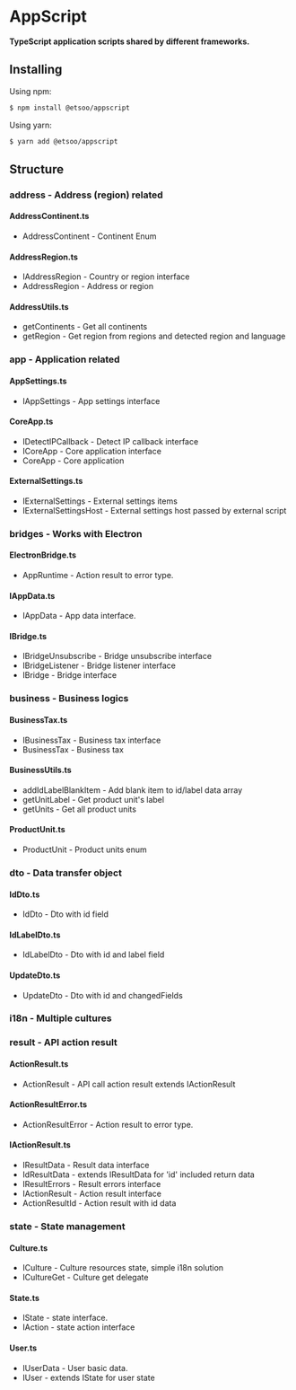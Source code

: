 # AppScript
**TypeScript application scripts shared by different frameworks.**

## Installing

Using npm:

```bash
$ npm install @etsoo/appscript
```

Using yarn:

```bash
$ yarn add @etsoo/appscript
```

## Structure

### address - Address (region) related

#### AddressContinent.ts ####
-   AddressContinent - Continent Enum

#### AddressRegion.ts ####
-   IAddressRegion - Country or region interface
-   AddressRegion - Address or region

#### AddressUtils.ts ####
-   getContinents - Get all continents
-   getRegion - Get region from regions and detected region and language

### app - Application related

#### AppSettings.ts ####
-   IAppSettings - App settings interface

#### CoreApp.ts ####
-   IDetectIPCallback - Detect IP callback interface
-   ICoreApp - Core application interface
-   CoreApp - Core application

#### ExternalSettings.ts ####
-   IExternalSettings - External settings items
-   IExternalSettingsHost - External settings host passed by external script

### bridges - Works with Electron

#### ElectronBridge.ts ####
-   AppRuntime - Action result to error type.

#### IAppData.ts ####
-   IAppData - App data interface.

#### IBridge.ts ####
-   IBridgeUnsubscribe - Bridge unsubscribe interface
-   IBridgeListener - Bridge listener interface
-   IBridge - Bridge interface

### business - Business logics

#### BusinessTax.ts ####
-   IBusinessTax - Business tax interface
-   BusinessTax - Business tax

#### BusinessUtils.ts ####
-   addIdLabelBlankItem - Add blank item to id/label data array
-   getUnitLabel - Get product unit's label
-   getUnits - Get all product units

#### ProductUnit.ts ####
-   ProductUnit - Product units enum

### dto - Data transfer object

#### IdDto.ts ####
-   IdDto - Dto with id field

#### IdLabelDto.ts ####
-   IdLabelDto - Dto with id and label field

#### UpdateDto.ts ####
-   UpdateDto - Dto with id and changedFields

### i18n - Multiple cultures

### result - API action result

#### ActionResult.ts ####
-   ActionResult - API call action result extends IActionResult

#### ActionResultError.ts ####
-   ActionResultError - Action result to error type.

#### IActionResult.ts ####
-   IResultData - Result data interface
-   IdResultData - extends IResultData for 'id' included return data
-   IResultErrors - Result errors interface
-   IActionResult - Action result interface
-   ActionResultId - Action result with id data

### state - State management

#### Culture.ts ####
-   ICulture - Culture resources state, simple i18n solution
-   ICultureGet - Culture get delegate

#### State.ts ####
-   IState - state interface.
-   IAction - state action interface

#### User.ts ####
-   IUserData - User basic data.
-   IUser - extends IState for user state